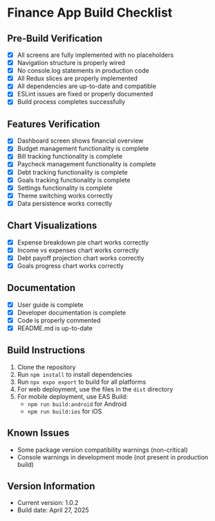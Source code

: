 # Finance App Build Checklist

## Pre-Build Verification
- [x] All screens are fully implemented with no placeholders
- [x] Navigation structure is properly wired
- [x] No console.log statements in production code
- [x] All Redux slices are properly implemented
- [x] All dependencies are up-to-date and compatible
- [x] ESLint issues are fixed or properly documented
- [x] Build process completes successfully

## Features Verification
- [x] Dashboard screen shows financial overview
- [x] Budget management functionality is complete
- [x] Bill tracking functionality is complete
- [x] Paycheck management functionality is complete
- [x] Debt tracking functionality is complete
- [x] Goals tracking functionality is complete
- [x] Settings functionality is complete
- [x] Theme switching works correctly
- [x] Data persistence works correctly

## Chart Visualizations
- [x] Expense breakdown pie chart works correctly
- [x] Income vs expenses chart works correctly
- [x] Debt payoff projection chart works correctly
- [x] Goals progress chart works correctly

## Documentation
- [x] User guide is complete
- [x] Developer documentation is complete
- [x] Code is properly commented
- [x] README.md is up-to-date

## Build Instructions
1. Clone the repository
2. Run `npm install` to install dependencies
3. Run `npx expo export` to build for all platforms
4. For web deployment, use the files in the `dist` directory
5. For mobile deployment, use EAS Build:
   - `npm run build:android` for Android
   - `npm run build:ios` for iOS

## Known Issues
- Some package version compatibility warnings (non-critical)
- Console warnings in development mode (not present in production build)

## Version Information
- Current version: 1.0.2
- Build date: April 27, 2025

